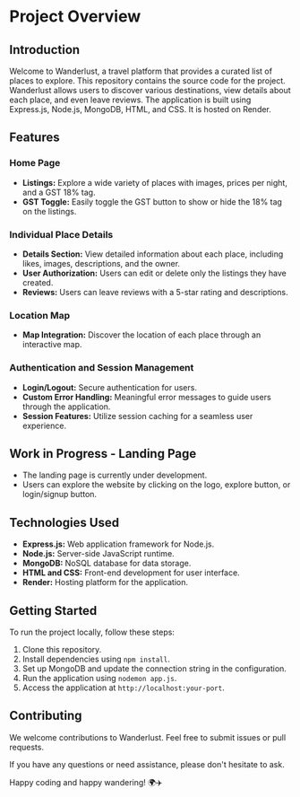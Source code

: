 # Project Overview

## Introduction
Welcome to Wanderlust, a travel platform that provides a curated list of places to explore. This repository contains the source code for the project. Wanderlust allows users to discover various destinations, view details about each place, and even leave reviews. The application is built using Express.js, Node.js, MongoDB, HTML, and CSS. It is hosted on Render.

## Features

### Home Page
- **Listings:** Explore a wide variety of places with images, prices per night, and a GST 18% tag.
- **GST Toggle:** Easily toggle the GST button to show or hide the 18% tag on the listings.

### Individual Place Details
- **Details Section:** View detailed information about each place, including likes, images, descriptions, and the owner.
- **User Authorization:** Users can edit or delete only the listings they have created.
- **Reviews:** Users can leave reviews with a 5-star rating and descriptions.

### Location Map
- **Map Integration:** Discover the location of each place through an interactive map.

### Authentication and Session Management
- **Login/Logout:** Secure authentication for users.
- **Custom Error Handling:** Meaningful error messages to guide users through the application.
- **Session Features:** Utilize session caching for a seamless user experience.

## Work in Progress - Landing Page
- The landing page is currently under development.
- Users can explore the website by clicking on the logo, explore button, or login/signup button.

## Technologies Used
- **Express.js:** Web application framework for Node.js.
- **Node.js:** Server-side JavaScript runtime.
- **MongoDB:** NoSQL database for data storage.
- **HTML and CSS:** Front-end development for user interface.
- **Render:** Hosting platform for the application.

## Getting Started
To run the project locally, follow these steps:
1. Clone this repository.
2. Install dependencies using `npm install`.
3. Set up MongoDB and update the connection string in the configuration.
4. Run the application using `nodemon app.js`.
5. Access the application at `http://localhost:your-port`.

## Contributing
We welcome contributions to Wanderlust. Feel free to submit issues or pull requests.

If you have any questions or need assistance, please don't hesitate to ask.

Happy coding and happy wandering! 🌍✈️
